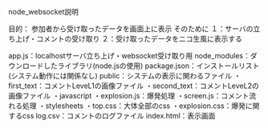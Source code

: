node_websocket説明

目的：
参加者から受け取ったデータを画面上に表示
そのために
１：サーバの立ち上げ・コメントの受け取り
２：受け取ったデータをニコ生風に表示する

app.js：localhostサーバ立ち上げ・websocket受け取り用
node_modules：ダウンロードしたライブラリ(node.jsの使用) 
package.json：インストールリスト(システム動作には関係なし)
public：システムの表示に関わるファイル
  ・first_text：コメントLeveL1の画像ファイル
  ・second_text：コメントLeveL2の画像ファイル
  ・javascript
    ・explosion.js：爆発処理
    ・screen.js：コメント流れる処理
  ・stylesheets
    ・top.css：大体全部のcss
    ・explosion.css：爆発に関するcss
log.csv：コメントのログファイル
index.html：表示画面
